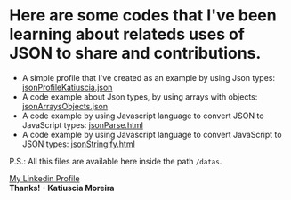 # Here are some codes that I've been learning about relateds uses of JSON to share and contributions.

* A simple profile that I've created as an example by using Json types: [jsonProfileKatiuscia.json](https://github.com/katiusciamoreira/Json/blob/master/datas/jsonProfileKatiuscia.json)
* A code example about Json types, by using arrays with objects: [jsonArraysObjects.json](https://github.com/katiusciamoreira/Json/blob/master/datas/jsonArraysObjects.json)
* A code example by using Javascript language to convert JSON to JavaScript types: [jsonParse.html](https://github.com/katiusciamoreira/Json/blob/master/datas/jsonParse.html)
* A code example by using Javascript language to convert JavaScript to JSON types: [jsonStringify.html](https://github.com/katiusciamoreira/Json/blob/master/datas/jsonStringify.html)


P.S.: All this files are available here inside the path `/datas`.




[My Linkedin Profile](https://www.linkedin.com/in/katiuscia-moreira-0026833b/)
<br>
**Thanks! - Katiuscia Moreira**
